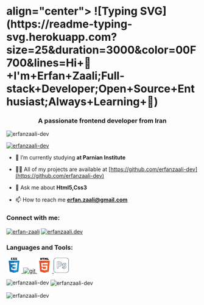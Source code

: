 <h1>align="center"> ![Typing SVG](https://readme-typing-svg.herokuapp.com?size=25&duration=3000&color=00F700&lines=Hi+👋+I'm+Erfan+Zaali;Full-stack+Developer;Open+Source+Enthusiast;Always+Learning+🚀) </h1> 


<h3 align="center">A passionate frontend developer from Iran</h3>

<p align="left"> <img src="https://komarev.com/ghpvc/?username=erfanzaali-dev&label=Profile%20views&color=0e75b6&style=flat" alt="erfanzaali-dev" /> </p>

<p align="left"> <a href="https://github.com/ryo-ma/github-profile-trophy"><img src="https://github-profile-trophy.vercel.app/?username=erfanzaali-dev" alt="erfanzaali-dev" /></a> </p>

- 🌱 I’m currently studying **at Parnian Institute**

- 👨‍💻 All of my projects are available at [https://github.com/erfanzaali-dev](https://github.com/erfanzaali-dev)

- 💬 Ask me about **Html5,Css3**

- 📫 How to reach me **erfan.zaali@gmail.com**

<h3 align="left">Connect with me:</h3>
<p align="left">
<a href="https://linkedin.com/in/erfan-zaali" target="blank"><img align="center" src="https://raw.githubusercontent.com/rahuldkjain/github-profile-readme-generator/master/src/images/icons/Social/linked-in-alt.svg" alt="erfan-zaali" height="30" width="40" /></a>
<a href="https://instagram.com/erfanzaali.dev" target="blank"><img align="center" src="https://raw.githubusercontent.com/rahuldkjain/github-profile-readme-generator/master/src/images/icons/Social/instagram.svg" alt="erfanzaali.dev" height="30" width="40" /></a>
</p>

<h3 align="left">Languages and Tools:</h3>
<p align="left"> <a href="https://www.w3schools.com/css/" target="_blank" rel="noreferrer"> <img src="https://raw.githubusercontent.com/devicons/devicon/master/icons/css3/css3-original-wordmark.svg" alt="css3" width="40" height="40"/> </a> <a href="https://git-scm.com/" target="_blank" rel="noreferrer"> <img src="https://www.vectorlogo.zone/logos/git-scm/git-scm-icon.svg" alt="git" width="40" height="40"/> </a> <a href="https://www.w3.org/html/" target="_blank" rel="noreferrer"> <img src="https://raw.githubusercontent.com/devicons/devicon/master/icons/html5/html5-original-wordmark.svg" alt="html5" width="40" height="40"/> </a> <a href="https://www.photoshop.com/en" target="_blank" rel="noreferrer"> <img src="https://raw.githubusercontent.com/devicons/devicon/master/icons/photoshop/photoshop-line.svg" alt="photoshop" width="40" height="40"/> </a> </p>

<p><img align="left" src="https://github-readme-stats.vercel.app/api/top-langs?username=erfanzaali-dev&show_icons=true&locale=en&layout=compact" alt="erfanzaali-dev" /></p>

<p>&nbsp;<img align="center" src="https://github-readme-stats.vercel.app/api?username=erfanzaali-dev&show_icons=true&locale=en" alt="erfanzaali-dev" /></p>

<p><img align="center" src="https://github-readme-streak-stats.herokuapp.com/?user=erfanzaali-dev&" alt="erfanzaali-dev" /></p>
